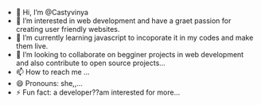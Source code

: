 - 👋 Hi, I’m @Castyvinya
- 👀 I’m interested in web development and have a graet passion for creating user friendly websites.
- 🌱 I’m currently learning javascript to incoporate it in my codes and make them live.
- 💞️ I’m looking to collaborate on begginer projects in web development and also contribute to open source projects...
- 📫 How to reach me ...
- 😄 Pronouns: she,,...
- ⚡ Fun fact: a developer??am interested for more...

<!---
Castyvinya/Castyvinya is a ✨ special ✨ repository because its `README.md` (this file) appears on your GitHub profile.
You can click the Preview link to take a look at your changes.
--->
